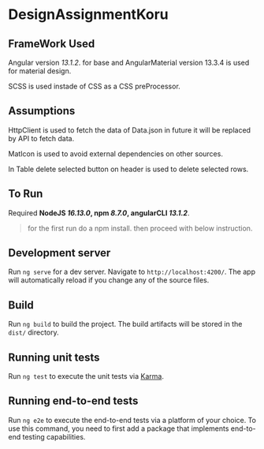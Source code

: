 # DesignAssignmentKoru

## FrameWork Used
Angular version _13.1.2_. for base and AngularMaterial version 13.3.4 is used for material design.

SCSS is used instade of CSS as a CSS preProcessor.

## Assumptions
HttpClient is used to fetch the data of Data.json in future it will be replaced by API to fetch data.

MatIcon is used to avoid external dependencies on other sources.

In Table delete selected button on header is used to delete selected rows.

## To Run
Required **NodeJS _16.13.0_, npm _8.7.0_, angularCLI _13.1.2_**.
>for the first run do a npm install.
>then proceed with below instruction.

## Development server

Run `ng serve` for a dev server. Navigate to `http://localhost:4200/`. The app will automatically reload if you change any of the source files.

## Build

Run `ng build` to build the project. The build artifacts will be stored in the `dist/` directory.

## Running unit tests

Run `ng test` to execute the unit tests via [Karma](https://karma-runner.github.io).

## Running end-to-end tests

Run `ng e2e` to execute the end-to-end tests via a platform of your choice. To use this command, you need to first add a package that implements end-to-end testing capabilities.
